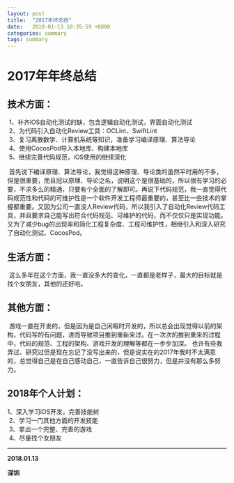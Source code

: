 ```yaml
---
layout: post
title:  "2017年终总结"
date:   2018-01-13 10:35:59 +0800
categories: summary
tags: summary
---
```



# 2017年年终总结


## 技术方面：  
 1、补齐iOS自动化测试的缺，包含逻辑自动化测试，界面自动化测试  
 2、为代码引入自动化Review工具：OCLint、SwiftLint  
 3、复习离散数学、计算机系统等知识，准备学习编译原理、算法导论  
 4、使用CocosPod导入本地库、构建本地库  
 5、继续完善代码规范，iOS使用的继续深化

 首先说下编译原理、算法导论，我觉得这种原理、导论类的虽然平时用的不多，但是很重要，而且冠以原理、导论之名，说明这个是很基础的，所以很有学习的必要，不求多么的精通，只要有个全面的了解即可。再说下代码规范，我一直觉得代码规范性和代码的可维护性是一个软件开发工程师最重要的，甚至比一些技术的掌握都重要。又因为公司一直没人Review代码，所以我引入了自动化Review代码工具，并且要求自己能写出符合代码规范、可维护的代码，而不仅仅只是实现功能。又为了减少bug的出现率和简化工程复杂度、工程可维护性，相继引入和深入研究了自动化测试、CocosPod。

## 生活方面：
 这么多年在这个方面，我一直没多大的变化，一直都是老样子，最大的目标就是找个女朋友，其他的还好哈。

## 其他方面：
 游戏一直在开发的，但是因为是自己闲暇时开发的，所以总会出现觉得以前的架构，代码写的有问题，进而导致项目推到重新来过。在一次次的推到重来的过程中，代码的规范、工程的架构、游戏开发的理解等都在一步步加深。
也许有些我弄过、研究过但是现在忘记了没写出来的，但是说实在的2017年我时不太满意的，总觉得自己是在自己感动自己，一直告诉自己很努力，但是并没有那么多努力。

## 2018年个人计划：

1、深入学习iOS开发，完善技能树  
 2、学习一门其他方面的开发技能  
 3、拿出一个完整、完善的游戏  
 4、尽量找个女朋友

---

**2018.01.13**  

**深圳**
